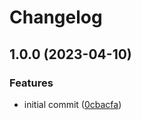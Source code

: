 # Changelog

## 1.0.0 (2023-04-10)


### Features

* initial commit ([0cbacfa](https://github.com/rolehippie/mc/commit/0cbacfac058e9a2d03095ac7ba949082eb90ba1f))
